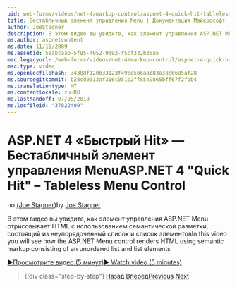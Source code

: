 ```yaml
---
uid: web-forms/videos/net-4/markup-control/aspnet-4-quick-hit-tableless-menu-control
title: Бестабличный элемент управления Menu | Документация Майкрософт
author: JoeStagner
description: В этом видео вы увидите, как элемент управления ASP.NET Menu отрисовывает HTML с использованием семантической разметки, состоящий из неупорядоченный список и список элементов
ms.author: aspnetcontent
ms.date: 11/16/2009
ms.assetid: 5eabcaab-5f95-4052-9a92-f5cf332b35a5
msc.legacyurl: /web-forms/videos/net-4/markup-control/aspnet-4-quick-hit-tableless-menu-control
msc.type: video
ms.openlocfilehash: 34388f120b33123f49ce5b6aab83a38c6685af28
ms.sourcegitcommit: b28cd0313af316c051c2ff8549865bff67f2fbb4
ms.translationtype: MT
ms.contentlocale: ru-RU
ms.lasthandoff: 07/05/2018
ms.locfileid: "37822409"
---
```

<a name="aspnet-4-quick-hit--tableless-menu-control"></a><span data-ttu-id="632b7-103">ASP.NET 4 «Быстрый Hit» — Бестабличный элемент управления Menu</span><span class="sxs-lookup"><span data-stu-id="632b7-103">ASP.NET 4 "Quick Hit" – Tableless Menu Control</span></span>
====================
<span data-ttu-id="632b7-104">по [(Joe Stagner)](https://github.com/JoeStagner)</span><span class="sxs-lookup"><span data-stu-id="632b7-104">by [Joe Stagner](https://github.com/JoeStagner)</span></span>

<span data-ttu-id="632b7-105">В этом видео вы увидите, как элемент управления ASP.NET Menu отрисовывает HTML с использованием семантической разметки, состоящий из неупорядоченный список и список элементов</span><span class="sxs-lookup"><span data-stu-id="632b7-105">In this video you will see how the ASP.NET Menu control renders HTML using semantic markup consisting of an unordered list and list elements</span></span> 

[<span data-ttu-id="632b7-106">&#9654;Просмотрите видео (5 минут)</span><span class="sxs-lookup"><span data-stu-id="632b7-106">&#9654; Watch video (5 minutes)</span></span>](https://channel9.msdn.com/Blogs/ASP-NET-Site-Videos/aspnet-4-quick-hit-tableless-menu-control)

> [!div class="step-by-step"]
> <span data-ttu-id="632b7-107">[Назад](aspnet-4-quick-hit-table-free-templated-controls.md)
> [Вперед](aspnet-4-quick-hit-hidden-field-divs.md)</span><span class="sxs-lookup"><span data-stu-id="632b7-107">[Previous](aspnet-4-quick-hit-table-free-templated-controls.md)
[Next](aspnet-4-quick-hit-hidden-field-divs.md)</span></span>
